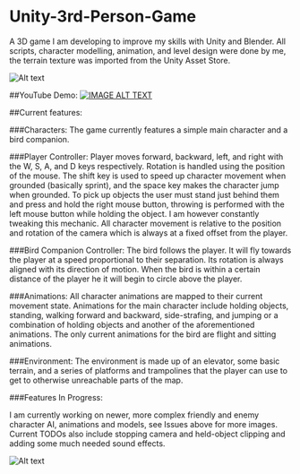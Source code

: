 # Unity-3rd-Person-Game
A 3D game I am developing to improve my skills with Unity and Blender. All scripts, character modelling, animation,
and level design were done by me, the terrain texture was imported from the Unity Asset Store.

![Alt text](https://cloud.githubusercontent.com/assets/9647946/14074052/f8c7df92-f482-11e5-82ca-f57a938fd840.png?raw=true "Version 1")

##YouTube Demo:
[![IMAGE ALT TEXT](http://img.youtube.com/vi/kfaUY4PPUWg/0.jpg)](http://www.youtube.com/watch?v=kfaUY4PPUWg "YouTube Demo")

##Current features:


###Characters:
The game currently features a simple main character and a bird companion.

###Player Controller:
Player moves forward, backward, left, and right with the W, S, A, and D keys respectively. 
Rotation is handled using the position of the mouse. The shift key is used to speed up character 
movement when grounded (basically sprint), and the space key makes the character jump when grounded.
To pick up objects the user must stand just behind them and press and hold the right mouse button,
throwing is performed with the left mouse button while holding the object. I am however constantly
tweaking this mechanic. All character movement is relative to the position and rotation of the camera 
which is always at a fixed offset from the player.

###Bird Companion Controller:
The bird follows the player. It will fly towards the player at a speed proportional to their separation.
Its rotation is always aligned with its direction of motion. When the bird is within a certain distance 
of the player he it will begin to circle above the player. 

###Animations:
All character animations are mapped to their current movement state. Animations for the main character
include holding objects, standing, walking forward and backward, side-strafing, and jumping or a combination
of holding objects and another of the aforementioned animations. The only current animations for the bird are 
flight and sitting animations.

###Environment:
The environment is made up of an elevator, some basic terrain, and a series of platforms and trampolines that
the player can use to get to otherwise unreachable parts of the map.

###Features In Progress:

I am currently working on newer, more complex friendly and enemy character AI, animations and models, see Issues above for more 
images. Current TODOs also include stopping camera and held-object clipping and adding some much needed sound effects.

![Alt text](https://cloud.githubusercontent.com/assets/9647946/14073374/54fc3a20-f47d-11e5-8239-c52c96ba84ba.png?raw=true "New Character Model")

